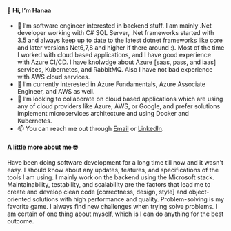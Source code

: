 #### 👋 Hi, I’m Hanaa 
- 👀 I’m software engineer interested in backend stuff. I am mainly .Net developer working with C# SQL Server, .Net frameworks started with 3.5 and always keep up to date to the latest dotnet frameworks like core and later versions Net6,7,8 and higher if there around :).
    Most of the time I worked with cloud based applications, and I have good experience with Azure CI/CD.
    I have knolwdge about Azure [saas, pass, and iaas] services, Kubernetes, and RabbitMQ. Also I have not bad experience with AWS cloud services.
- 🌱 I’m currently interested in Azure Fundamentals, Azure Associate Engineer, and AWS as well.
- 💞️ I’m looking to collaborate on cloud based applications which are using any of cloud providers like Azure, AWS, or Google, and prefer solutions implement microservices architecture and using Docker and Kubernetes.
- 📫 You can reach me out through [Email](hana2jebril@gmail.com) or [LinkedIn](https://www.linkedin.com/in/hana2jebril/).

#### A little more about me :nerd_face:

Have been doing software development for a long time till now and it wasn't easy. 
I should know about any updates, features, and specifications of the tools I am using. I mainly work on the backend using the Microsoft stack. 
Maintainability, testability, and scalability are the factors that lead me to create and develop clean code [correctness, design, style] and object-oriented solutions with high performance and quality. 
Problem-solving is my favorite game. I always find new challenges when trying solve problems. 
I am certain of one thing about myself, which is I can do anything for the best outcome.
